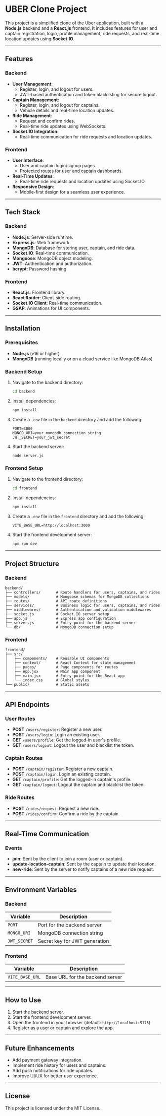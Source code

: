 # UBER Clone Project

This project is a simplified clone of the Uber application, built with a **Node.js** backend and a **React.js** frontend. It includes features for user and captain registration, login, profile management, ride requests, and real-time location updates using **Socket.IO**.

---

## Features

### Backend

- **User Management**:
  - Register, login, and logout for users.
  - JWT-based authentication and token blacklisting for secure logout.
- **Captain Management**:
  - Register, login, and logout for captains.
  - Vehicle details and real-time location updates.
- **Ride Management**:
  - Request and confirm rides.
  - Real-time ride updates using WebSockets.
- **Socket.IO Integration**:
  - Real-time communication for ride requests and location updates.

### Frontend

- **User Interface**:
  - User and captain login/signup pages.
  - Protected routes for user and captain dashboards.
- **Real-Time Updates**:
  - Real-time ride requests and location updates using Socket.IO.
- **Responsive Design**:
  - Mobile-first design for a seamless user experience.

---

## Tech Stack

### Backend

- **Node.js**: Server-side runtime.
- **Express.js**: Web framework.
- **MongoDB**: Database for storing user, captain, and ride data.
- **Socket.IO**: Real-time communication.
- **Mongoose**: MongoDB object modeling.
- **JWT**: Authentication and authorization.
- **bcrypt**: Password hashing.

### Frontend

- **React.js**: Frontend library.
- **React Router**: Client-side routing.
- **Socket.IO Client**: Real-time communication.
- **GSAP**: Animations for UI components.

---

## Installation

### Prerequisites

- **Node.js** (v16 or higher)
- **MongoDB** (running locally or on a cloud service like MongoDB Atlas)

### Backend Setup

1. Navigate to the backend directory:
   ```bash
   cd backend
   ```
2. Install dependencies:
   ```bash
   npm install
   ```
3. Create a `.env` file in the `backend` directory and add the following:
   ```
   PORT=3000
   MONGO_URI=your_mongodb_connection_string
   JWT_SECRET=your_jwt_secret
   ```
4. Start the backend server:
   ```bash
   node server.js
   ```

### Frontend Setup

1. Navigate to the frontend directory:
   ```bash
   cd frontend
   ```
2. Install dependencies:
   ```bash
   npm install
   ```
3. Create a `.env` file in the `frontend` directory and add the following:
   ```
   VITE_BASE_URL=http://localhost:3000
   ```
4. Start the frontend development server:
   ```bash
   npm run dev
   ```

---

## Project Structure

### Backend

```
backend/
├── controllers/       # Route handlers for users, captains, and rides
├── models/            # Mongoose schemas for MongoDB collections
├── routes/            # API route definitions
├── services/          # Business logic for users, captains, and rides
├── middlewares/       # Authentication and validation middlewares
├── socket.js          # Socket.IO server setup
├── app.js             # Express app configuration
├── server.js          # Entry point for the backend server
└── db/                # MongoDB connection setup
```

### Frontend

```
frontend/
├── src/
│   ├── components/    # Reusable UI components
│   ├── context/       # React Context for state management
│   ├── pages/         # Page components for routes
│   ├── App.jsx        # Main app component
│   ├── main.jsx       # Entry point for the React app
│   └── index.css      # Global styles
└── public/            # Static assets
```

---

## API Endpoints

### User Routes

- **POST** `/users/register`: Register a new user.
- **POST** `/users/login`: Login an existing user.
- **GET** `/users/profile`: Get the logged-in user's profile.
- **GET** `/users/logout`: Logout the user and blacklist the token.

### Captain Routes

- **POST** `/captain/register`: Register a new captain.
- **POST** `/captain/login`: Login an existing captain.
- **GET** `/captain/profile`: Get the logged-in captain's profile.
- **GET** `/captain/logout`: Logout the captain and blacklist the token.

### Ride Routes

- **POST** `/rides/request`: Request a new ride.
- **POST** `/rides/confirm`: Confirm a ride by the captain.

---

## Real-Time Communication

### Events

- **join**: Sent by the client to join a room (user or captain).
- **update-location-captain**: Sent by the captain to update their location.
- **new-ride**: Sent by the server to notify captains of a new ride request.

---

## Environment Variables

### Backend

| Variable     | Description                   |
| ------------ | ----------------------------- |
| `PORT`       | Port for the backend server   |
| `MONGO_URI`  | MongoDB connection string     |
| `JWT_SECRET` | Secret key for JWT generation |

### Frontend

| Variable        | Description                     |
| --------------- | ------------------------------- |
| `VITE_BASE_URL` | Base URL for the backend server |

---

## How to Use

1. Start the backend server.
2. Start the frontend development server.
3. Open the frontend in your browser (default: `http://localhost:5173`).
4. Register as a user or captain and explore the app.

---

## Future Enhancements

- Add payment gateway integration.
- Implement ride history for users and captains.
- Add push notifications for ride updates.
- Improve UI/UX for better user experience.

---

## License

This project is licensed under the MIT License.
